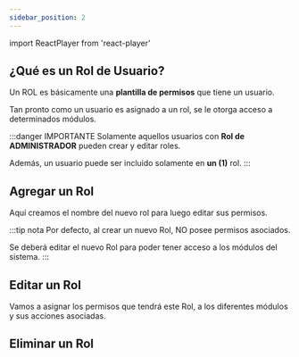 ```yaml
---
sidebar_position: 2
---
```

import ReactPlayer from 'react-player'

## ¿Qué es un Rol de Usuario?
Un ROL es básicamente una **plantilla de permisos** que tiene un usuario.

Tan pronto como un usuario es asignado a un rol, se le otorga acceso a determinados módulos.

:::danger IMPORTANTE
Solamente aquellos usuarios con **Rol de ADMINISTRADOR** pueden crear y editar roles.

Además, un usuario puede ser incluido solamente en **un (1)** rol.
:::

## Agregar un Rol

Aquí creamos el nombre del nuevo rol para luego editar sus permisos.

:::tip nota
Por defecto, al crear un nuevo Rol, NO posee permisos asociados. 

Se deberá editar el nuevo Rol para poder tener acceso a  los módulos del sistema.
:::

## Editar un Rol

Vamos a asignar los permisos que tendrá este Rol, a los diferentes módulos y sus acciones asociadas.

## Eliminar un Rol

